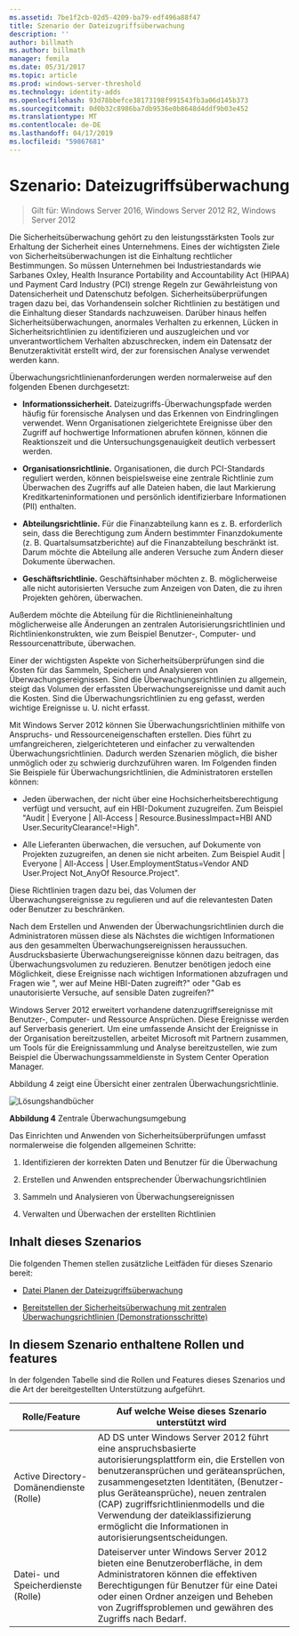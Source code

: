 ```yaml
---
ms.assetid: 7be1f2cb-02d5-4209-ba79-edf496a88f47
title: Szenario der Dateizugriffsüberwachung
description: ''
author: billmath
ms.author: billmath
manager: femila
ms.date: 05/31/2017
ms.topic: article
ms.prod: windows-server-threshold
ms.technology: identity-adds
ms.openlocfilehash: 93d78bbefce38173198f991543fb3a06d145b373
ms.sourcegitcommit: 0d0b32c8986ba7db9536e0b8648d4ddf9b03e452
ms.translationtype: MT
ms.contentlocale: de-DE
ms.lasthandoff: 04/17/2019
ms.locfileid: "59867681"
---
```

# <a name="scenario-file-access-auditing"></a>Szenario: Dateizugriffsüberwachung

>Gilt für: Windows Server 2016, Windows Server 2012 R2, Windows Server 2012

Die Sicherheitsüberwachung gehört zu den leistungsstärksten Tools zur Erhaltung der Sicherheit eines Unternehmens. Eines der wichtigsten Ziele von Sicherheitsüberwachungen ist die Einhaltung rechtlicher Bestimmungen. So müssen Unternehmen bei Industriestandards wie Sarbanes Oxley, Health Insurance Portability and Accountability Act (HIPAA) und Payment Card Industry (PCI) strenge Regeln zur Gewährleistung von Datensicherheit und Datenschutz befolgen. Sicherheitsüberprüfungen tragen dazu bei, das Vorhandensein solcher Richtlinien zu bestätigen und die Einhaltung dieser Standards nachzuweisen. Darüber hinaus helfen Sicherheitsüberwachungen, anormales Verhalten zu erkennen, Lücken in Sicherheitsrichtlinien zu identifizieren und auszugleichen und vor unverantwortlichem Verhalten abzuschrecken, indem ein Datensatz der Benutzeraktivität erstellt wird, der zur forensischen Analyse verwendet werden kann.  
  
Überwachungsrichtlinienanforderungen werden normalerweise auf den folgenden Ebenen durchgesetzt:  
  
-   **Informationssicherheit.** Dateizugriffs-Überwachungspfade werden häufig für forensische Analysen und das Erkennen von Eindringlingen verwendet. Wenn Organisationen zielgerichtete Ereignisse über den Zugriff auf hochwertige Informationen abrufen können, können die Reaktionszeit und die Untersuchungsgenauigkeit deutlich verbessert werden.  
  
-   **Organisationsrichtlinie.** Organisationen, die durch PCI-Standards reguliert werden, können beispielsweise eine zentrale Richtlinie zum Überwachen des Zugriffs auf alle Dateien haben, die laut Markierung Kreditkarteninformationen und persönlich identifizierbare Informationen (PII) enthalten.  
  
-   **Abteilungsrichtlinie.** Für die Finanzabteilung kann es z. B. erforderlich sein, dass die Berechtigung zum Ändern bestimmter Finanzdokumente (z. B. Quartalsumsatzberichte) auf die Finanzabteilung beschränkt ist. Darum möchte die Abteilung alle anderen Versuche zum Ändern dieser Dokumente überwachen.  
  
-   **Geschäftsrichtlinie.** Geschäftsinhaber möchten z. B. möglicherweise alle nicht autorisierten Versuche zum Anzeigen von Daten, die zu ihren Projekten gehören, überwachen.  
  
Außerdem möchte die Abteilung für die Richtlinieneinhaltung möglicherweise alle Änderungen an zentralen Autorisierungsrichtlinien und Richtlinienkonstrukten, wie zum Beispiel Benutzer-, Computer- und Ressourcenattribute, überwachen.  
  
Einer der wichtigsten Aspekte von Sicherheitsüberprüfungen sind die Kosten für das Sammeln, Speichern und Analysieren von Überwachungsereignissen. Sind die Überwachungsrichtlinien zu allgemein, steigt das Volumen der erfassten Überwachungsereignisse und damit auch die Kosten. Sind die Überwachungsrichtlinien zu eng gefasst, werden wichtige Ereignisse u. U. nicht erfasst.  
  
Mit Windows Server 2012 können Sie Überwachungsrichtlinien mithilfe von Anspruchs- und Ressourceneigenschaften erstellen. Dies führt zu umfangreicheren, zielgerichteteren und einfacher zu verwaltenden Überwachungsrichtlinien. Dadurch werden Szenarien möglich, die bisher unmöglich oder zu schwierig durchzuführen waren. Im Folgenden finden Sie Beispiele für Überwachungsrichtlinien, die Administratoren erstellen können:  
  
-   Jeden überwachen, der nicht über eine Hochsicherheitsberechtigung verfügt und versucht, auf ein HBI-Dokument zuzugreifen. Zum Beispiel "Audit | Everyone | All-Access | Resource.BusinessImpact=HBI AND User.SecurityClearance!=High".  
  
-   Alle Lieferanten überwachen, die versuchen, auf Dokumente von Projekten zuzugreifen, an denen sie nicht arbeiten. Zum Beispiel Audit | Everyone | All-Access | User.EmploymentStatus=Vendor AND User.Project Not_AnyOf Resource.Project".  
  
Diese Richtlinien tragen dazu bei, das Volumen der Überwachungsereignisse zu regulieren und auf die relevantesten Daten oder Benutzer zu beschränken.  
  
Nach dem Erstellen und Anwenden der Überwachungsrichtlinien durch die Administratoren müssen diese als Nächstes die wichtigen Informationen aus den gesammelten Überwachungsereignissen heraussuchen. Ausdrucksbasierte Überwachungsereignisse können dazu beitragen, das Überwachungsvolumen zu reduzieren. Benutzer benötigen jedoch eine Möglichkeit, diese Ereignisse nach wichtigen Informationen abzufragen und Fragen wie ", wer auf Meine HBI-Daten zugreift?" oder "Gab es unautorisierte Versuche, auf sensible Daten zugreifen?"  
  
 Windows Server 2012 erweitert vorhandene datenzugriffsereignisse mit Benutzer-, Computer- und Ressource Ansprüchen. Diese Ereignisse werden auf Serverbasis generiert. Um eine umfassende Ansicht der Ereignisse in der Organisation bereitzustellen, arbeitet Microsoft mit Partnern zusammen, um Tools für die Ereignissammlung und Analyse bereitzustellen, wie zum Beispiel die Überwachungssammeldienste in System Center Operation Manager.  
  
Abbildung 4 zeigt eine Übersicht einer zentralen Überwachungsrichtlinie.  
  
![Lösungshandbücher](media/Scenario--File-Access-Auditing/DynamicAccessControl_RevGuide_4.JPG)  
  
**Abbildung 4** Zentrale Überwachungsumgebung  
  
Das Einrichten und Anwenden von Sicherheitsüberprüfungen umfasst normalerweise die folgenden allgemeinen Schritte:  
  
1.  Identifizieren der korrekten Daten und Benutzer für die Überwachung  
  
2.  Erstellen und Anwenden entsprechender Überwachungsrichtlinien  
  
3.  Sammeln und Analysieren von Überwachungsereignissen  
  
4.  Verwalten und Überwachen der erstellten Richtlinien  
  
## <a name="in-this-scenario"></a>Inhalt dieses Szenarios  
Die folgenden Themen stellen zusätzliche Leitfäden für dieses Szenario bereit:  
  
-   [Datei Planen der Dateizugriffsüberwachung](Plan-for-File-Access-Auditing.md)  
  
-   [Bereitstellen der Sicherheitsüberwachung mit zentralen Überwachungsrichtlinien &#40;Demonstrationsschritte&#41;](Deploy-Security-Auditing-with-Central-Audit-Policies--Demonstration-Steps-.md)  
  
## <a name="BKMK_NEW"></a>In diesem Szenario enthaltene Rollen und features  
In der folgenden Tabelle sind die Rollen und Features dieses Szenarios und die Art der bereitgestellten Unterstützung aufgeführt.  
  
|Rolle/Feature|Auf welche Weise dieses Szenario unterstützt wird|  
|-----------------|---------------------------------|  
|Active Directory-Domänendienste (Rolle)|AD DS unter Windows Server 2012 führt eine anspruchsbasierte autorisierungsplattform ein, die Erstellen von benutzeransprüchen und geräteansprüchen, zusammengesetzten Identitäten, (Benutzer- plus Geräteansprüche), neuen zentralen (CAP) zugriffsrichtlinienmodells und die Verwendung der dateiklassifizierung ermöglicht die Informationen in autorisierungsentscheidungen.|  
|Datei- und Speicherdienste (Rolle)|Dateiserver unter Windows Server 2012 bieten eine Benutzeroberfläche, in dem Administratoren können die effektiven Berechtigungen für Benutzer für eine Datei oder einen Ordner anzeigen und Beheben von Zugriffsproblemen und gewähren des Zugriffs nach Bedarf.|  
  


